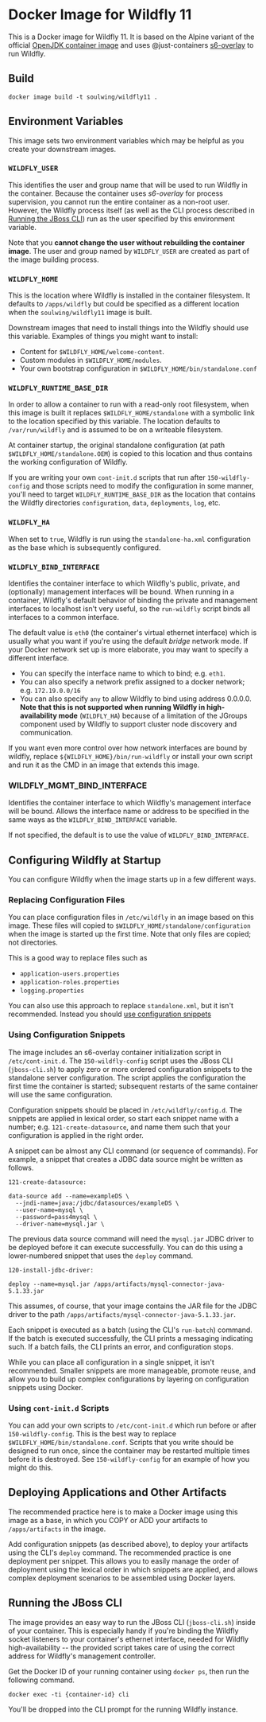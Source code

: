 # Docker Image for Wildfly 11

This is a Docker image for Wildfly 11. It is based on the Alpine variant of the official [OpenJDK container image](https://hub.docker.com/_/openjdk/) and uses @just-containers [s6-overlay](https://github.com/just-containers/s6-overlay) to run Wildfly.

## Build

```
docker image build -t soulwing/wildfly11 .
```

## Environment Variables

This image sets two environment variables which may be helpful as you
create your downstream images.

### `WILDFLY_USER`

This identifies the user and group name that will be used to run Wildfly
in the container. Because the container uses _s6-overlay_ for process 
supervision, you cannot run the entire container as a non-root user. However,
the Wildfly process itself (as well as the CLI process described in
[Running the JBoss CLI](#running-the-jboss-cli)) run as the user specified
by this environment variable.

Note that you **cannot change the user without rebuilding the container
image**. The user and group named by `WILDFLY_USER` are created as part of
the image building process.

### `WILDFLY_HOME` 

This is the location where Wildfly is installed in the container filesystem. 
It defaults to `/apps/wildfly` but could be specified as a different location
when the `soulwing/wildfly11` image is built.

Downstream images that need to install things into the Wildfly should use 
this variable. Examples of things you might want to install:

* Content for `$WILDFLY_HOME/welcome-content`.
* Custom modules in `$WILDFLY_HOME/modules`.
* Your own bootstrap configuration in `$WILDFLY_HOME/bin/standalone.conf`


### `WILDFLY_RUNTIME_BASE_DIR` 

In order to allow a container to run with a read-only root filesystem, when
this image is built it replaces `$WILDFLY_HOME/standalone` with a symbolic
link to the location specified by this variable. The location defaults to
`/var/run/wildfly` and is assumed to be on a writeable filesystem.

At container startup, the original standalone configuration (at path
`$WILDFLY_HOME/standalone.OEM`) is copied to this location and thus contains
the working configuration of Wildfly.

If you are writing your own `cont-init.d` scripts that run after 
`150-wildfly-config` and those scripts need to modify the configuration in 
some manner, you'll need to target `WILDFLY_RUNTIME_BASE_DIR` as the location
that contains the Wildfly directories `configuration`, `data`, `deployments`, 
`log`, etc.


### `WILDFLY_HA`

When set to `true`, Wildfly is run using the `standalone-ha.xml` configuration
as the base which is subsequently configured.


### `WILDFLY_BIND_INTERFACE`

Identifies the container interface to which Wildfly's public, private, and 
(optionally) management interfaces will be bound. When running in a container, 
Wildfly's default behavior of binding the private and management interfaces 
to localhost isn't very useful, so the `run-wildfly` script binds all 
interfaces to a common interface.

The default value is `eth0` (the container's virtual ethernet interface) 
which is usually what you want if you're using the default _bridge_ network 
mode. If your Docker network set up is more elaborate, you may want to 
specify a different interface.  

* You can specify the interface name to which to bind; e.g. `eth1`. 
* You can also specify a network prefix assigned to a docker network; e.g. `172.19.0.0/16`
* You can also specify `any` to allow Wildfly to bind using address 0.0.0.0. 
  **Note that this is not supported when running Wildfly in high-availability 
  mode** (`WILDFLY_HA`) because of a limitation of the JGroups component used 
  by Wildfly to support cluster node discovery and communication.

If you want even more control over how network interfaces are bound by wildfly, 
replace `${WILDFLY_HOME}/bin/run-wildfly` or install your own script and run 
it as the CMD in an image that extends this image.

### WILDFLY_MGMT_BIND_INTERFACE

Identifies the container interface to which Wildfly's management interface
will be bound. Allows the interface name or address to be specified in the
same ways as the `WILDFLY_BIND_INTERFACE` variable. 

If not specified, the default is to use the value of `WILDFLY_BIND_INTERFACE`.

## Configuring Wildfly at Startup

You can configure Wildfly when the image starts up in a few different ways.

### Replacing Configuration Files

You can place configuration files in `/etc/wildfly` in an image based on this 
image. These files will copied to `$WILDFLY_HOME/standalone/configuration` 
when the image is started up the first time. Note that only files are copied;
not directories.

This is a good way to replace files such as

* `application-users.properties`
* `application-roles.properties`
* `logging.properties`

You can also use this approach to replace `standalone.xml`, but it isn't
recommended. Instead you should [use configuration snippets](#using-configuration-snippets)

### Using Configuration Snippets

The image includes an s6-overlay container initialization script in 
`/etc/cont-init.d`. The `150-wildfly-config` script uses the JBoss CLI 
(`jboss-cli.sh`) to apply zero or more ordered configuration snippets to 
the standalone server configuration. The script applies the configuration 
the first time the container is started; subsequent restarts of the same 
container will use the same configuration.

Configuration snippets should be placed in `/etc/wildfly/config.d`. The 
snippets are applied in lexical order, so start each snippet name with 
a number; e.g. `121-create-datasource`, and name them such that your 
configuration is applied in the right order. 

A snippet can be almost any CLI command (or sequence of commands). For example,
a snippet that creates a JDBC data source might be written as follows.

`121-create-datasource:`
```
data-source add --name=exampleDS \
  --jndi-name=java:/jdbc/datasources/exampleDS \
  --user-name=mysql \
  --password=pass4mysql \
  --driver-name=mysql.jar \
```

The previous data source command will need the `mysql.jar` JDBC driver to be 
deployed before it can execute successfully. You can do this using a 
lower-numbered snippet that uses the `deploy` command.

`120-install-jdbc-driver:`
```
deploy --name=mysql.jar /apps/artifacts/mysql-connector-java-5.1.33.jar
```

This assumes, of course, that your image contains the JAR file for the JDBC
driver to the path `/apps/artifacts/mysql-connector-java-5.1.33.jar`.

Each snippet is executed as a batch (using the CLI's `run-batch`) command. 
If the batch is executed successfully, the CLI prints a messaging indicating 
such. If a batch fails, the CLI prints an error, and configuration stops.

While you can place all configuration in a single snippet, it isn't 
recommended. Smaller snippets are more manageable, promote reuse, and allow 
you to build up complex configurations by layering on configuration snippets 
using Docker.

### Using `cont-init.d` Scripts

You can add your own scripts to `/etc/cont-init.d` which run before or after
`150-wildfly-config`. This is the best way to replace 
`$WILDFLY_HOME/bin/standalone.conf`. Scripts that you write should be designed
to run once, since the container may be restarted multiple times before it
is destroyed. See `150-wildfly-config` for an example of how you might
do this.

## Deploying Applications and Other Artifacts

The recommended practice here is to make a Docker image using this image as
a base, in which you COPY or ADD your artifacts to `/apps/artifacts` in the
image. 

Add configuration snippets (as described above), to deploy your artifacts
using the CLI's `deploy` command. The recommended practice is one deployment
per snippet. This allows you to easily manage the order of deployment using 
the lexical order in which snippets are applied, and allows complex 
deployment scenarios to be assembled using Docker layers.

## Running the JBoss CLI

The image provides an easy way to run the JBoss CLI (`jboss-cli.sh`) inside
of your container. This is especially handy if you're binding the Wildfly
socket listeners to your container's ethernet interface, needed for 
Wildfly high-availability -- the provided script takes care of using the 
correct address for Wildfly's management controller.

Get the Docker ID of your running container using `docker ps`, then run the
following command.

```
docker exec -ti {container-id} cli
```

You'll be dropped into the CLI prompt for the running Wildfly instance.
